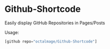 Github-Shortcode
================

Easily display GitHub Repositories in Pages/Posts 

Usage:

```javascript
[github repo="octalmage/Github-Shortcode"]
```
